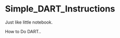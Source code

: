   

Simple_DART_Instructions
========================

Just like little notebook.  

How to Do DART..  
